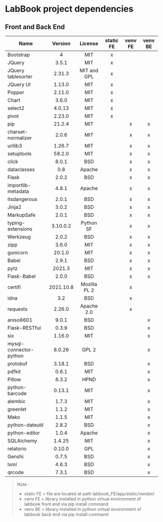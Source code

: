 # LabBook project dependencies
## Front and Back End
| Name                    | Version   | License      | static FE | venv FE | venv BE |
|-------------------------|:---------:|:------------:|:---------:|:-------:|:-------:|
| Bootstrap               | 4         | MIT          | x         |         |         |
| JQuery                  | 3.5.1     | MIT          | x         |         |         |
| JQuery tablesorter      | 2.31.3    | MIT and GPL  | x         |         |         |
| JQuery UI               | 1.13.0    | MIT          | x         |         |         |
| Popper                  | 2.11.0    | MIT          | x         |         |         |
| Chart                   | 3.6.0     | MIT          | x         |         |         |
| select2                 | 4.0.13    | MIT          | x         |         |         |
| pivot                   | 2.23.0    | MIT          | x         |         |         |
| pip                     | 21.2.4    | MIT          |           | x       | x       |
| charset-normalizer      | 2.0.6     | MIT          |           | x       | x       |
| urllib3                 | 1.26.7    | MIT          |           | x       | x       |
| setuptools              | 58.2.0    | MIT          |           | x       | x       |
| click                   | 8.0.1     | BSD          |           | x       | x       |
| dataclasses             | 0.8       | Apache       |           | x       | x       |
| Flask                   | 2.0.2     | BSD          |           | x       | x       |
| importlib-metadata      | 4.8.1     | Apache       |           | x       | x       |
| itsdangerous            | 2.0.1     | BSD          |           | x       | x       |
| Jinja2                  | 3.0.2     | BSD          |           | x       | x       |
| MarkupSafe              | 2.0.1     | BSD          |           | x       | x       |
| typing-extensions       | 3.10.0.2  | Python SF    |           | x       | x       |
| Werkzeug                | 2.0.2     | BSD          |           | x       | x       |
| zipp                    | 3.6.0     | MIT          |           | x       | x       |
| gunicorn                | 20.1.0    | MIT          |           | x       | x       |
| Babel                   | 2.9.1     | BSD          |           | x       | x       |
| pytz                    | 2021.3    | MIT          |           | x       | x       |
| Flask-Babel             | 2.0.0     | BSD          |           | x       | x       |
| certifi                 | 2021.10.8 | Mozilla PL 2 |           | x       |         |
| idna                    | 3.2       | BSD          |           | x       |         |
| requests                | 2.26.0    | Apache 2.0   |           | x       |         |
| aniso8601               | 9.0.1     | BSD          |           |         | x       |
| Flask-RESTful           | 0.3.9     | BSD          |           |         | x       |
| six                     | 1.16.0    | MIT          |           |         | x       |
| mysql-connector-python  | 8.0.26    | GPL 2        |           |         | x       |
| protobuf                | 3.18.1    | BSD          |           |         | x       |
| pdfkit                  | 0.6.1     | MIT          |           |         | x       |
| Pillow                  | 8.3.2     | HPND         |           |         | x       |
| python-barcode          | 0.13.1    | MIT          |           |         | x       |
| alembic                 | 1.7.3     | MIT          |           |         | x       |
| greenlet                | 1.1.2     | MIT          |           |         | x       |
| Mako                    | 1.1.5     | MIT          |           |         | x       |
| python-dateutil         | 2.8.2     | BSD          |           |         | x       |
| python-editor           | 1.0.4     | Apache       |           |         | x       |
| SQLAlchemy              | 1.4.25    | MIT          |           |         | x       |
| relatorio               | 0.10.0    | GPL          |           |         | x       |
| Genshi                  | 0.7.5     | BSD          |           |         | x       |
| lxml                    | 4.6.3     | BSD          |           |         | x       |
| qrcode                  | 7.3.1     | BSD          |           |         | x       |

> Note :
>
> - static FE = file are located at path labbook_FE/app/static/vendor/
> - venv FE = library installed in python virtual environment of labbook front end via pip install command
> - venv BE = library installed in python virtual environment of labbook back end via pip install command
